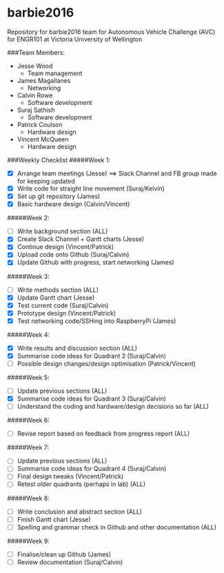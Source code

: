 # barbie2016
Repository for barbie2016 team for Autonomous Vehicle Challenge (AVC) for ENGR101 at Victoria University of Wellington 

###Team Members:
- Jesse Wood 
    - Team management   
- James Magallanes
    - Networking
- Calvin Rowe
    - Software development
- Suraj Sathish 
    - Software development
- Patrick Coulson 
    - Hardware design
- Vincent McQueen
    - Hardware design

  

###Weekly Checklist
#####Week 1:
- [x] Arrange team meetings (Jesse) ==> Slack Channel and FB group made for keeping updated
- [x] Write code for straight line movement (Suraj/Kelvin)
- [x] Set up git repository (James)
- [x] Basic hardware design (Calvin/Vincent)

#####Week 2:
- [ ] Write background section (ALL)
- [x] Create Slack Channel + Gantt charts (Jesse)
- [x] Continue design (Vincent/Patrick)
- [x] Upload code onto Github (Suraj/Calvin)
- [x] Update Github with progress, start networking (James)

#####Week 3:
- [ ] Write methods section (ALL)
- [x] Update Gantt chart (Jesse)
- [x] Test current code (Suraj/Calvin)
- [x] Prototype design (Vincent/Patrick)
- [x] Test networking code/SSHing into RaspberryPi (James)

#####Week 4:
- [x] Write results and discussion section (ALL)
- [x] Summarise code ideas for Quadrant 2 (Suraj/Calvin)
- [ ] Possible design changes/design optimisation (Patrick/Vincent)

#####Week 5:
- [ ] Update previous sections (ALL)
- [x] Summarise code ideas for Quadrant 3 (Suraj/Calvin)
- [ ] Understand the coding and hardware/design decisions so far (ALL)

#####Week 6:
- [ ] Revise report based on feedback from progress report (ALL)

#####Week 7:
- [ ] Update previous sections (ALL)
- [ ] Summarise code ideas for Quadrant 4 (Suraj/Calvin)
- [ ] Final design tweaks (Vincent/Patrick)
- [ ] Retest older quadrants (perhaps in lab) (ALL)

#####Week 8:
- [ ] Write conclusion and abstract section (ALL)
- [ ] Finish Gantt chart (Jesse)
- [ ] Spelling and grammar check in Github and other documentation (ALL)

#####Week 9:
- [ ] Finalise/clean up Github (James)
- [ ] Review documentation (Suraj/Calvin)
